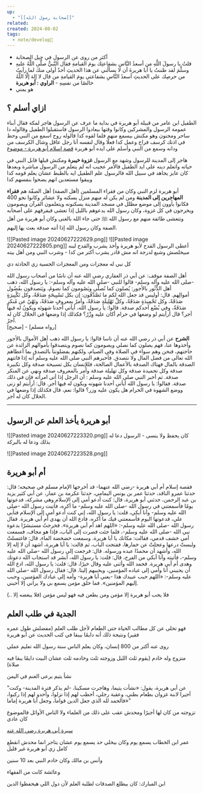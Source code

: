 ```yaml
---
up:
  - "[[صحابة رسول الله]]"
related: 
created: 2024-08-02
tags:
  - note/develop🍃
---
```


- أكثر من روى عن الرسول في جيل الصحابة
- قلتُ يا رسولَ اللَّهِ من أسعدُ النَّاسِ بشفاعتِك يومَ القيامةِ فقال النَّبيُّ صلَّى اللَّهُ عليهِ وسلَّمَ لقد ظننتُ يا أبا هريرةَ أن لا يسألُني عن هذا الحديثِ أحدٌ أولى منكَ لما رأيتُ من حرصِك على الحديثِ أسعدُ النَّاسِ بشفاعتي يومَ القيامةِ من قال لا إلهَ إلَّا اللَّهُ خالصًا من نفسِهِ - **الراوي : أبو هريرة**
- هو يمني
## ازاي أسلم ؟
الطفيل ابن عامر من قبيلة أبو هريرة في بداية ما عرف عن الرسول هاجر لمكة 
فقال أبناء عمومة الرسول والمشركين وكانوا وقتها بيعادوا الرسول فاستقبلوا الطفيل وقالوله دا ساحر ومجنون وهو مكنش بيسمع منهم
فلما لقوه كدا قالوله روح اسمع من النبي وحط في اذنك كرسف
فراح وعمل كدا فعلًا وقال لنفسه أنا رجل عاقل وشال الكرسف من ودانه وسمع من النبي
وأسلم على ايده أبو هريرة
[قصة إسلام أبو هريرة - موضوع](https://mawdoo3.com/%D9%82%D8%B5%D8%A9_%D8%A5%D8%B3%D9%84%D8%A7%D9%85_%D8%A3%D8%A8%D9%88_%D9%87%D8%B1%D9%8A%D8%B1%D8%A9)

هاجر إلى المدينة للرسول وشهد مع الرسول **غزوة خيبرة** 
ومكنش قبلها قابل النبي في حياته واتعلم دينه على ايد الطفيل فالأمر عجيب انه لم يتعلم من الرسول مباشرة وبعدها كان عايز يجاهد في سبيل الله 
فالرسول علم الطفيل ايه بالظبط عشان يعلم قومه كدا ويبقوا مستعدين انهم يضحوا بنفسهم كدا

أبو هريرة لزم النبي وكان من فقراء المسلمين (أهل الصفة)
أهل الصفّة هم **فقراء المهاجرين إلى المدينة** ومن لم يكن له منهم منزل يسكنه ولا عشائر وكانوا نحو 400 فكانوا يأوون إلى موضع مظلل في مسجد المدينة يسكنونه ويتعلمون القرآن ويصومون ويخرجون في كل غزوة، وكان رسول الله يدعوهم بالليل إذا تعشى فيفرقهم على أصحابه وتتعشى طائفة منهم مع رسول الله ﷺ حتى جاء الله بالغنى وكان أبو هريرة من أهل الصفة وكان رسول الله إذا أتته صدقة بعث بها إليهم.

![[Pasted image 20240627222629.png]]
![[Pasted image 20240627222805.png]]
أعطى الرسول القدح لأبو هريرة وأخذ يشرب والقدح لبنه مبيخلصش وشبع لدرجة انه مش قادر يشرب أكتر من كدا - وشرب النبي ومن أهل بيته


كل نبي له معجزات ومن المعجزات الحسية زي الحادثة دي 

أهل الصفة موقف:
عن أبي ذر الغفاري رضي الله عنه أن ناسًا من أصحاب رسول الله -صلى الله عليه وآله وسلم- قالوا للنبي -صلى الله عليه وآله وسلم-: يا رسول الله، ذهب أهل الدُّثُور بالأجور: يُصلون كما نُصلِّي ويَصُومون كما نصومُ، ويَتصدقون بفُضُول أموالِهم. قال: أوليس قد جعل الله لكم ما تَصَّدَّقُون: إن بكل تَسْبِيحَةٍ صَدَقَةً، وكل تَكْبِيرَةٍ صَدَقَةً، وكل تَحْمِيدَةٍ صَدَقَةً، وكلِّ تَهْلِيلَةٍ صَدَقَةً، وأمرٌ بمعروفٍ صَدَقَةٌ، ونَهْيٌ عن مُنكرٍ صَدَقَةٌ، وفي بُضْع أحدكم صدقة. قالوا: يا رسول الله، أيأتي أحدنا شهوتَه ويكونُ له فيها أجر؟ قال أرأيتم لو وضعها في حرام أكان عليه وِزْرٌ؟ فكذلك إذا وضعها في الحلال كان له أجرٌ.    
[صحيح] - [رواه مسلم]

**الشرح**
عن أبي ذر رضي الله عنه أن ناسا قالوا: يا رسول الله ذهب أهل الأموال بالأجور وأخذوها عنا، فهم يصلون كما نصلي ويصومون كما نصوم ويتصدقوا بأموالهم الزائدة عن حاجتهم، فنحن وهم سواء في الصلاة وفي الصيام، ولكنهم يفضلوننا بالتصدق بما أعطاهم الله تعالى من فضل المال ولا نتصدق. فأخبرهم النبي صلى الله عليه وسلم أنه إذا فاتتهم الصدقة بالمال فهناك الصدقة بالأعمال الصالحة، فللإنسان بكل تسبيحة صدقة وكل تكبيرة صدقة وكل تحميدة صدقة وكل تهليلة صدقة وأمر بالمعروف صدقة ونهي عن المنكر صدقة. ثم أخبر النبي صلى الله عليه وسلم : أن الرجل إذا أتى امرأته فإن في ذلك صدقة. فقالوا: يا رسول الله أيأتي أحدنا شهوته ويكون له فيها أجر. قال: أرأيتم لو زنى ووضع الشهوة في الحرام هل يكون عليه وزر؟ قالوا: نعم، قال فكذلك إذا وضعها في الحلال كان له أجر.

---
## أبو هريرة يأخذ العلم عن الرسول
![[Pasted image 20240627223320.png]]
كان يحفظ ولا ينسى - الرسول دعا له بذلك ودعا له بالبركة

![[Pasted image 20240627223528.png]]

## أم أبو هريرة
فقصة إسلام أم أبي هريرة -رضي الله عنهما- قد أخرجها الإمام مسلم في صحيحه؛ قال: حدثنا عمرو الناقد، حدثنا عمر بن يونس اليمامي، حدثنا عكرمة بن عمار، عن أبي كثير يزيد بن عبد الرحمن، حدثني أبو هريرة، قال: كنت أدعو أمي إلى الإسلام وهي مشركة، فدعوتها يومًا فأسمعتني في رسول الله -صلى الله عليه وسلم- ما أكره، فأتيت رسول الله -صلى الله عليه وسلم- وأنا أبكي، قلت: يا رسول الله، إني كنت أدعو أمي إلى الإسلام فتأبى علي، فدعوتها اليوم فأسمعتني فيك ما أكره، فادع الله أن يهدي أم أبي هريرة. فقال رسول الله -صلى الله عليه وسلم-: «اللهم اهد أم أبي هريرة». فخرجتُ مستبشرًا بدعوة نبي الله -صلى الله عليه وسلم-، فلما جئت فصرت إلى الباب، فإذا هو مجاف، فسمعت أمي خشف قدمي، فقالت: مكانك يا أبا هريرة. وسمعت خضخضة الماء، قال: فاغتسلتْ ولبستْ درعها وعجلتْ عن خمارها، ففتحت الباب، ثم قالت: يا أبا هريرة، أشهد أن لا إله إلا الله، وأشهد أن محمدًا عبده ورسوله. قال: فرجعت إلى رسول الله -صلى الله عليه وسلم-، فأتيته وأنا أبكي من الفرح، قال: قلت: يا رسول الله، أبشر قد استجاب الله دعوتك وهدى أم أبي هريرة. 
فحمد الله وأثنى عليه وقال خيرًا، 
قال: قلت: يا رسول الله، ادع الله أن يحببني أنا وأمي إلى عباده المؤمنين، ويحببهم إلينا. قال: فقال رسول الله -صلى الله عليه وسلم-: «اللهم حبب عبيدك هذا -يعني أبا هريرة- وأمه إلى عبادك المؤمنين، وحبب إليهم المؤمنين». فما خلق مؤمن يسمع بي ولا يراني إلا أحبني.

فلا يحب أبو هريرة إلا مؤمن ومن يطعن فيه فهو ليس مؤمن (فلا يبغضه إلا ..)

## الجدية في طلب العلم
فهو تخلى عن كل مطالب الحياة حتى الطعام لأجل طلب العلم (مفضلش طول عمره فقير)
ونتيجة ذلك أنه دايمًا بيبقا في كتب الحديث عن أبو هريرة

روى عنه أكتر من 800 إنسان، وكان يعلم الناس سنة رسول الله تعليم عملي

متزوج وله خادم (يقوم ثلث الليل وزوجته ثلث وخادمه ثلث عشان البيت دايمًا يبقا فيه صلاة)

نشأ يتيم يرعى الغنم في اليمن 

"عن أبي هريرة، يقول: «نشأت يتيما، وهاجرت مسكينا، -لم يذكر فترة المدينة- وكنت أجيرا لابنة غزوان بطعام بطني، وعقبة رجلي، أحطب لهم إذا نزلوا، وأحدو لهم إذا ركبوا، فالحمد لله الذي جعل الدين قواما، وجعل أبا هريرة إماما»"

تزوجته من كان لها أجيرًا ومحدش عقب على ذلك من العلماء ولا الناس الأوائل فالموضوع كان عادي 

[سيرة أبي هريرة رضي الله عنه](https://www.alukah.net/culture/0/72045/%D8%B3%D9%8A%D8%B1%D8%A9-%D8%A3%D8%A8%D9%8A-%D9%87%D8%B1%D9%8A%D8%B1%D8%A9-%D8%B1%D8%B6%D9%8A-%D8%A7%D9%84%D9%84%D9%87-%D8%B9%D9%86%D9%87/)

عمر ابن الخطاب يسمع يوم وكان بيخلي حد يسمع يوم عشان يتاجر 
انما محدش انقطع كامل زي أبو هريرة غير قليل

وأنس بن مالك وكان خادم النبي بعد 10 سنين

وعائشة كانت من الفقهاء

ابن المبارك: كان بيطلع الصدقات لطلبة العلم لأن دول اللي هيحفظوا الدين